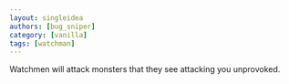 ```yaml
---
layout: singleidea
authors: [bug_sniper]
category: [vanilla]
tags: [watchman]
---
```

Watchmen will attack monsters that they see attacking you unprovoked.
